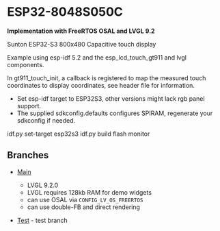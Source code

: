 # ESP32-8048S050C

**Implementation with FreeRTOS OSAL and LVGL 9.2**

Sunton ESP32-S3 800x480 Capacitive touch display

Example using esp-idf 5.2 and the esp_lcd_touch_gt911 and lvgl components.

In gt911_touch_init, a callback is registered to map the measured touch coordinates to display coordinates, see header file for information.

* Set esp-idf target to ESP32S3, other versions might lack rgb panel support.
* The supplied sdkconfig.defaults configures SPIRAM, regenerate your sdkconfig if needed.

idf.py set-target esp32s3 idf.py build flash monitor

## Branches

* [Main](../../tree/main)
  * LVGL 9.2.0
  * LVGL requires 128kb RAM for demo widgets
  * can use OSAL via `CONFIG_LV_OS_FREERTOS`
  * can use double-FB and direct rendering

* [Test](../../tree/lvgl-test) - test branch
